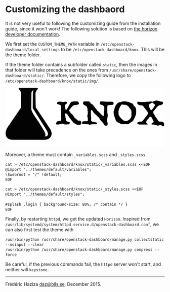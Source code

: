 Customizing the dashbaord
=========================

It is not very useful to following the customizing guide from the
installation guide, since it won't work!  The following solution is
based on
[the horizon developer documentation](http://docs.openstack.org/developer/horizon/topics/customizing.html).


We first set the `CUSTOM_THEME_PATH` variable in
`/etc/openstack-dashboard/local_settings` to be
`/etc/openstack-dashboard/knox`. This will be the theme folder.

If the theme folder contains a subfolder called `static`, then the
images in that folder will take precedence on the ones from
`/usr/share/openstack-dashboard/static/`. Therefore, we copy the
following logo to `/etc/openstack-dashboard/knox/static/img/`.

![Knox Logo](/img/logo.png)


Moreover, a theme must contain <code class=special>_variables.scss</code> and
<code class=special>_styles.scss</code>.

~~~~{.css}
cat > /etc/openstack-dashboard/knox/static/_variables.scss <<EOF
@import "../themes/default/variables";
\$webroot = "/" !default;
EOF
~~~~

~~~~{.css}
cat > /etc/openstack-dashboard/knox/static/_styles.scss <<EOF
@import "../themes/default/styles";

#splash .login { background-size: 80%; /* contain */ }
EOF
~~~~

Finally, by restarting `httpd`, we get the updated <code
class=special>Horizon</code>.  Inspired from
`/usr/lib/systemd/system/httpd.service.d/openstack-dashboard.conf`, we
can also first test the theme with

	/usr/bin/python /usr/share/openstack-dashboard/manage.py collectstatic --noinput --clear
	/usr/bin/python /usr/share/openstack-dashboard/manage.py compress --force

Be careful, if the previous commands fail, the `httpd` server won't
start, and neither will `keystone`.

- - - 
Frédéric Haziza <daz@bils.se>, December 2015.
